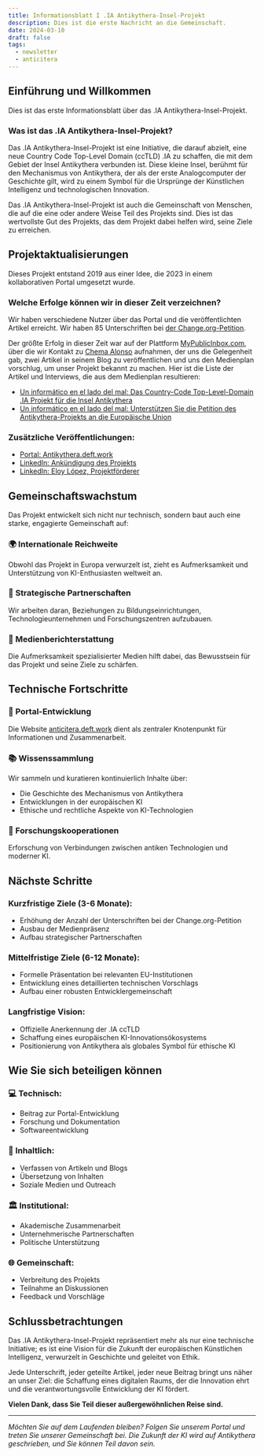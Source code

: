 ```yaml
---
title: Informationsblatt I .IA Antikythera-Insel-Projekt
description: Dies ist die erste Nachricht an die Gemeinschaft.
date: 2024-03-10
draft: false
tags:
  - newsletter
  - anticitera
---
```


## Einführung und Willkommen

Dies ist das erste Informationsblatt über das .IA Antikythera-Insel-Projekt.

### Was ist das .IA Antikythera-Insel-Projekt?

Das .IA Antikythera-Insel-Projekt ist eine Initiative, die darauf abzielt, eine neue Country Code Top-Level Domain (ccTLD) .IA zu schaffen, die mit dem Gebiet der Insel Antikythera verbunden ist. Diese kleine Insel, berühmt für den Mechanismus von Antikythera, der als der erste Analogcomputer der Geschichte gilt, wird zu einem Symbol für die Ursprünge der Künstlichen Intelligenz und technologischen Innovation.

Das .IA Antikythera-Insel-Projekt ist auch die Gemeinschaft von Menschen, die auf die eine oder andere Weise Teil des Projekts sind. Dies ist das wertvollste Gut des Projekts, das dem Projekt dabei helfen wird, seine Ziele zu erreichen.

## Projektaktualisierungen

Dieses Projekt entstand 2019 aus einer Idee, die 2023 in einem kollaborativen Portal umgesetzt wurde.

### Welche Erfolge können wir in dieser Zeit verzeichnen?

Wir haben verschiedene Nutzer über das Portal und die veröffentlichten Artikel erreicht. Wir haben 85 Unterschriften bei [der Change.org-Petition](https://chng.it/hqCyzBpwgW).

Der größte Erfolg in dieser Zeit war auf der Plattform [MyPublicInbox.com](https://mypublicinbox.com/), über die wir Kontakt zu [Chema Alonso](https://mypublicinbox.com/ChemaAlonso) aufnahmen, der uns die Gelegenheit gab, zwei Artikel in seinem Blog zu veröffentlichen und uns den Medienplan vorschlug, um unser Projekt bekannt zu machen. Hier ist die Liste der Artikel und Interviews, die aus dem Medienplan resultieren:

- [Un informático en el lado del mal: Das Country-Code Top-Level-Domain .IA Projekt für die Insel Antikythera](https://www.elladodelmal.com/2023/12/el-proyecto-del-country-code-top-level.html?m=1)
- [Un informático en el lado del mal: Unterstützen Sie die Petition des Antikythera-Projekts an die Europäische Union](https://www.elladodelmal.com/2024/02/apoya-la-peticion-del-proyecto-de.html)

### Zusätzliche Veröffentlichungen:

- [Portal: Antikythera.deft.work](https://anticitera.deft.work)
- [LinkedIn: Ankündigung des Projekts](https://www.linkedin.com/posts/eloy-lopez_proyecto-ia-isla-anticitera-activity-7129072968439349248-FXE7?utm_source=share&utm_medium=member_desktop)
- [LinkedIn: Eloy López, Projektförderer](https://www.linkedin.com/in/eloy-lopez/)

## Gemeinschaftswachstum

Das Projekt entwickelt sich nicht nur technisch, sondern baut auch eine starke, engagierte Gemeinschaft auf:

### **🌍 Internationale Reichweite**
Obwohl das Projekt in Europa verwurzelt ist, zieht es Aufmerksamkeit und Unterstützung von KI-Enthusiasten weltweit an.

### **🤝 Strategische Partnerschaften**
Wir arbeiten daran, Beziehungen zu Bildungseinrichtungen, Technologieunternehmen und Forschungszentren aufzubauen.

### **📢 Medienberichterstattung**
Die Aufmerksamkeit spezialisierter Medien hilft dabei, das Bewusstsein für das Projekt und seine Ziele zu schärfen.

## Technische Fortschritte

### **🔧 Portal-Entwicklung**
Die Website [anticitera.deft.work](https://anticitera.deft.work) dient als zentraler Knotenpunkt für Informationen und Zusammenarbeit.

### **📚 Wissenssammlung**
Wir sammeln und kuratieren kontinuierlich Inhalte über:
- Die Geschichte des Mechanismus von Antikythera
- Entwicklungen in der europäischen KI
- Ethische und rechtliche Aspekte von KI-Technologien

### **🔬 Forschungskooperationen**
Erforschung von Verbindungen zwischen antiken Technologien und moderner KI.

## Nächste Schritte

### **Kurzfristige Ziele (3-6 Monate):**
- Erhöhung der Anzahl der Unterschriften bei der Change.org-Petition
- Ausbau der Medienpräsenz
- Aufbau strategischer Partnerschaften

### **Mittelfristige Ziele (6-12 Monate):**
- Formelle Präsentation bei relevanten EU-Institutionen
- Entwicklung eines detaillierten technischen Vorschlags
- Aufbau einer robusten Entwicklergemeinschaft

### **Langfristige Vision:**
- Offizielle Anerkennung der .IA ccTLD
- Schaffung eines europäischen KI-Innovationsökosystems
- Positionierung von Antikythera als globales Symbol für ethische KI

## Wie Sie sich beteiligen können

### **💻 Technisch:**
- Beitrag zur Portal-Entwicklung
- Forschung und Dokumentation
- Softwareentwicklung

### **📝 Inhaltlich:**
- Verfassen von Artikeln und Blogs
- Übersetzung von Inhalten
- Soziale Medien und Outreach

### **🏛️ Institutional:**
- Akademische Zusammenarbeit
- Unternehmerische Partnerschaften
- Politische Unterstützung

### **🌐 Gemeinschaft:**
- Verbreitung des Projekts
- Teilnahme an Diskussionen
- Feedback und Vorschläge

## Schlussbetrachtungen

Das .IA Antikythera-Insel-Projekt repräsentiert mehr als nur eine technische Initiative; es ist eine Vision für die Zukunft der europäischen Künstlichen Intelligenz, verwurzelt in Geschichte und geleitet von Ethik.

Jede Unterschrift, jeder geteilte Artikel, jeder neue Beitrag bringt uns näher an unser Ziel: die Schaffung eines digitalen Raums, der die Innovation ehrt und die verantwortungsvolle Entwicklung der KI fördert.

**Vielen Dank, dass Sie Teil dieser außergewöhnlichen Reise sind.**

---

*Möchten Sie auf dem Laufenden bleiben? Folgen Sie unserem Portal und treten Sie unserer Gemeinschaft bei. Die Zukunft der KI wird auf Antikythera geschrieben, und Sie können Teil davon sein.*